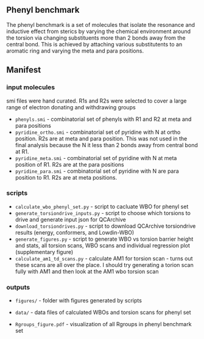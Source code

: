 ## Phenyl benchmark

The phenyl benchmark is a set of molecules that isolate the resonance and inductive effect
from sterics by varying the chemical environment around the torsion via changing substituents
more than 2 bonds away from the central bond. This is achieved by attaching various 
substitutents to an aromatic ring and varying the meta and para positions. 

## Manifest

### input molecules
smi files were hand curated. R1s and R2s were selected to cover a large range of electron donating and withdrawing groups

* `phenyls.smi` - combinatorial set of phenyls with R1 and R2 at meta and para positions
* `pyridine_ortho.smi` - combinatorial set of pyridine with N at ortho position. R2s are at meta and para position. 
This was not used in the final analysis because the N it less than 2 bonds away from central bond at R1.
* `pyridine_meta.smi` - combinatorial set of pyridine with N at meta position of R1. R2s are at the para positions
* `pyridine_para.smi` - combinatorial set of pyridine with N are para position to R1. R2s are at meta positions. 

### scripts

* `calculate_wbo_phenyl_set.py` - script to cacluate WBO for phenyl set
* `generate_torsiondrive_inputs.py` - script to choose which torsions to drive and generate input json for QCArchive
* `download_torsiondrives.py` - script to download QCArchive torsiondrive results (energy, conformers, and Lowdin-WBO)
* `generate_figures.py` - script to generate WBO vs torsion barrier height and stats, all torsion scans, WBO scans and individual
regression plot (supplementary figure)
* `calculate_am1_td_scans.py` - calculate AM1 for torsion scan - turns out these scans are all over the place. I should try
generating a torion scan fully with AM1 and then look at the AM1 wbo torsion scan


### outputs

* `figures/` - folder with figures generated by scripts
* `data/` - data files of calculated WBOs and torsion scans for phenyl set

* `Rgroups_figure.pdf` - visualization of all Rgroups in phenyl benchmark set
